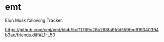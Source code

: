 # emt
Elon Musk following Tracker.

https://github.com/cmj/emt/blob/5cf11769c28b288fa9fdd559fed919340394b3ae/friends.diff#L1-L50

